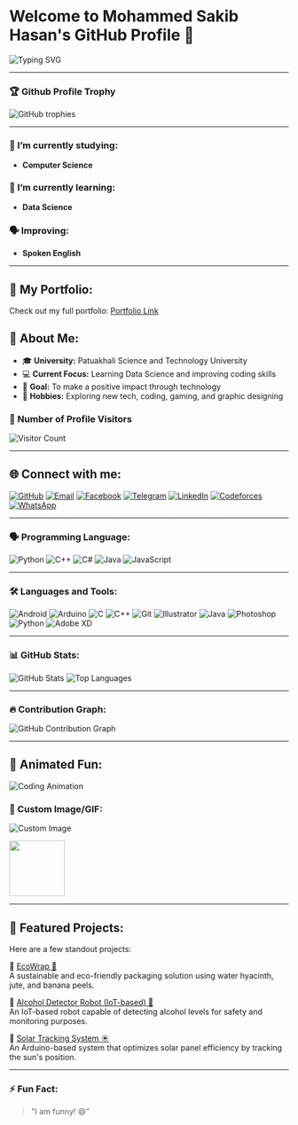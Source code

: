 # Welcome to Mohammed Sakib Hasan's GitHub Profile 👋

![Typing SVG](https://readme-typing-svg.herokuapp.com?font=Courier&color=%2336BCF7&size=25&center=true&vCenter=true&lines=Hello+there!+Welcome+to+my+profile;I+am+Mohammed+Sakib+Hasan;I+am+studying+Computer+Science;My+University+is+Patuakhali+Science+and+Technology+University)

---

### 🏆 Github Profile Trophy
![GitHub trophies](https://github-profile-trophy.vercel.app/?username=Sakib-Hasan3&theme=gruvbox&margin-w=15&margin-h=15)

---

### 🔭 I’m currently studying:
- **Computer Science**

### 🌱 I’m currently learning:
- **Data Science**

### 🗣 Improving:
- **Spoken English**

---
## 📌 My Portfolio:
Check out my full portfolio: [Portfolio Link](http://127.0.0.1:5500/portfolio/index.html)

## 🌟 About Me:
- 🎓 **University:** Patuakhali Science and Technology University  
- 💻 **Current Focus:** Learning Data Science and improving coding skills  
- 🎯 **Goal:** To make a positive impact through technology  
- 🎨 **Hobbies:** Exploring new tech, coding, gaming, and graphic designing  

### 👀 Number of Profile Visitors
![Visitor Count](https://komarev.com/ghpvc/?username=Sakib-Hasan3&style=flat-square&color=blue)

---

## 🌐 Connect with me:
[![GitHub](https://img.shields.io/badge/GitHub-181717?style=for-the-badge&logo=github&logoColor=white)](https://github.com/Sakib-Hasan3)
[![Email](https://img.shields.io/badge/Email-D14836?style=for-the-badge&logo=gmail&logoColor=white)](mailto:ug2102052@cse.pstu.ac.bd)
[![Facebook](https://img.shields.io/badge/Facebook-1877F2?style=for-the-badge&logo=facebook&logoColor=white)](https://www.facebook.com/profile.php?id=100033878223481)
[![Telegram](https://img.shields.io/badge/Telegram-2CA5E0?style=for-the-badge&logo=telegram&logoColor=white)](https://t.me/sakib_hasan1)
[![LinkedIn](https://img.shields.io/badge/LinkedIn-0077B5?style=for-the-badge&logo=linkedin&logoColor=white)](https://www.linkedin.com/in/sakib-hasan-931276266/)
[![Codeforces](https://img.shields.io/badge/Codeforces-1F8ACB?style=for-the-badge&logo=codeforces&logoColor=white)](https://codeforces.com/profile/sakibpstu123)
[![WhatsApp](https://img.shields.io/badge/WhatsApp-25D366?style=for-the-badge&logo=whatsapp&logoColor=white)](https://wa.me/<01869793139>)

---

### 🗣 Programming Language:
![Python](https://img.shields.io/badge/-Python-3776AB?logo=python&logoColor=white&style=flat)
![C++](https://img.shields.io/badge/-C++-00599C?logo=c%2B%2B&logoColor=white&style=flat)
![C#](https://img.shields.io/badge/-C%23-239120?logo=c-sharp&logoColor=white&style=flat)
![Java](https://img.shields.io/badge/-Java-007396?logo=java&logoColor=white&style=flat)
![JavaScript](https://img.shields.io/badge/-JavaScript-F7DF1E?logo=javascript&logoColor=black&style=flat)

---

### 🛠️ Languages and Tools:
![Android](https://img.shields.io/badge/-Android-3DDC84?logo=android&logoColor=white&style=flat)
![Arduino](https://img.shields.io/badge/-Arduino-00979D?logo=arduino&logoColor=white&style=flat)
![C](https://img.shields.io/badge/-C-A8B9CC?logo=c&logoColor=black&style=flat)
![C++](https://img.shields.io/badge/-C++-00599C?logo=c%2B%2B&logoColor=white&style=flat)
![Git](https://img.shields.io/badge/-Git-F05032?logo=git&logoColor=white&style=flat)
![Illustrator](https://img.shields.io/badge/-Illustrator-FF9A00?logo=adobe-illustrator&logoColor=white&style=flat)
![Java](https://img.shields.io/badge/-Java-007396?logo=java&logoColor=white&style=flat)
![Photoshop](https://img.shields.io/badge/-Photoshop-31A8FF?logo=adobe-photoshop&logoColor=white&style=flat)
![Python](https://img.shields.io/badge/-Python-3776AB?logo=python&logoColor=white&style=flat)
![Adobe XD](https://img.shields.io/badge/-Adobe%20XD-FF61F6?logo=adobe-xd&logoColor=white&style=flat)

---

### 📊 GitHub Stats:
![GitHub Stats](https://github-readme-stats.vercel.app/api?username=Sakib-Hasan3&show_icons=true&theme=radical)
![Top Languages](https://github-readme-stats.vercel.app/api/top-langs/?username=Sakib-Hasan3&layout=compact&theme=radical)

---

### 🔥 Contribution Graph:
![GitHub Contribution Graph](https://github-readme-activity-graph.vercel.app/graph?username=Sakib-Hasan3&theme=react-dark)

---

## 🌈 Animated Fun:
![Coding Animation](https://media.giphy.com/media/qgQUggAC3Pfv687qPC/giphy.gif)

### 🎨 Custom Image/GIF:
![Custom Image](https://www.steveyackey.com/post/gopherjs-github-actions/)

<img src="https://media.giphy.com/media/your-gif-id/giphy.gif" width="100">

---

## 📌 Featured Projects:
Here are a few standout projects:

🔹 [EcoWrap 🌱](https://github.com/Sakib-Hasan3/EcoWrap)  
A sustainable and eco-friendly packaging solution using water hyacinth, jute, and banana peels.

🔹 [Alcohol Detector Robot (IoT-based) 🤖](https://github.com/Sakib-Hasan3/Alcohol-Detector-Robot)  
An IoT-based robot capable of detecting alcohol levels for safety and monitoring purposes.

🔹 [Solar Tracking System ☀️](https://github.com/Sakib-Hasan3/Solar-Tracking-System)  
An Arduino-based system that optimizes solar panel efficiency by tracking the sun's position.

---

### ⚡ Fun Fact:
> "I am funny! 😄"

